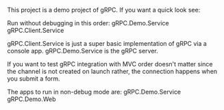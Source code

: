 This project is a demo project of gRPC. If you want a quick look see:

Run without debugging in this order:
gRPC.Demo.Service
gRPC.Client.Service

gRPC.Client.Service is just a super basic implementation of gRPC via a console app.
gRPC.Demo.Service is the gRPC server.

If you want to test gRPC integration with MVC order doesn't matter since the channel is not created on launch rather, the connection happens when you submit a form.

The apps to run in non-debug mode are:
gRPC.Demo.Service
gRPC.Demo.Web
